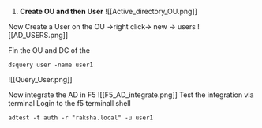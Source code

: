 1. **Create OU and then User**
![[Active_directory_OU.png]]

Now Create a User on the OU ->right click-> new -> users
![[AD_USERS.png]]

Fin the OU and DC of the 
```
dsquery user -name user1
```
![[Query_User.png]]

Now integrate the AD in F5
![[F5_AD_integrate.png]]
Test the integration via terminal
Login to the f5 terminall shell 
```
adtest -t auth -r "raksha.local" -u user1
```